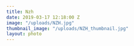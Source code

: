 ```yaml
---
title: Nzh
date: 2019-03-17 12:18:00 Z
image: "/uploads/NZH.jpg"
thumbnail_image: "/uploads/NZH_thumbnail.jpg"
layout: photo
---
```


